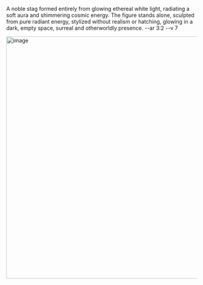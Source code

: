 A noble stag formed entirely from glowing ethereal white light, radiating a soft aura and shimmering cosmic energy. The figure stands alone, 
sculpted from pure radiant energy, 
stylized without realism or hatching, glowing in a dark, empty space, surreal and otherworldly presence. --ar 3:2 --v 7

<img width="960" height="640" alt="image" src="https://github.com/user-attachments/assets/0cf52233-f925-479b-8a6f-1a1da80ec137" />
